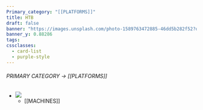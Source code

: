 ```yaml
---
Primary_category: "[[PLATFORMS]]"
title: HTB
draft: false
banner: "https://images.unsplash.com/photo-1589763472885-46dd5b282f52?q=80&w=1748&auto=format&fit=crop&ixlib=rb-4.0.3&ixid=M3wxMjA3fDB8MHxwaG90by1wYWdlfHx8fGVufDB8fHx8fA%3D%3D"
banner_y: 0.88286
tags: 
cssclasses:
  - card-list
  - purple-style
---
```


###### PRIMARY CATEGORY → [[PLATFORMS]]

- ![](https://img.freepik.com/premium-photo/robot-with-hoodie-that-says-i-m-robot_937795-752.jpg)
	- [[MACHINES]]